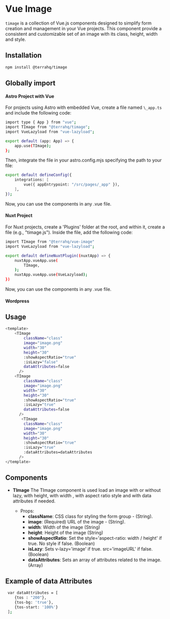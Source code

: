 # Vue Image

`timage` is a collection of Vue.js components designed to simplify form creation and management in your Vue projects. This component provide a consistent and customizable set of an image with its class, height, width and style.

## Installation

```sh
npm install @terrahq/timage
```

## Globally import

#### Astro Project with Vue

For projects using Astro with embedded Vue, create a file named `\_app.ts` and include the following code:

```sh
import type { App } from "vue";
import TImage from "@terrahq/timage";
import VueLazyload from "vue-lazyload";

export default (app: App) => {
    app.use(TImage);
};
```

Then, integrate the file in your astro.config.mjs specifying the path to your file:

```sh
export default defineConfig({
    integrations: [
        vue({ appEntrypoint: "/src/pages/_app" }),
    ],
});

```

Now, you can use the components in any .vue file.

#### Nuxt Project

For Nuxt projects, create a 'Plugins' folder at the root, and within it, create a file (e.g., "timage.js"). Inside the file, add the following code:

```sh
import TImage from "@terrahq/vue-image"
import VueLazyload from "vue-lazyload";

export default defineNuxtPlugin((nuxtApp) => {
    nuxtApp.vueApp.use(
        TImage,
    );
    nuxtApp.vueApp.use(VueLazyload);
})
```

Now, you can use the components in any .vue file.

#### Wordpress

## Usage

```sh
<template>
    <TImage 
        className="class"
        image="image.png" 
        width="30"
        height="30"
        :showAspectRatio="true"
        :isLazy="false"
        dataAttributes=false
      />
    <TImage 
        className="class"
        image="image.png" 
        width="30"
        height="30"
        :showAspectRatio="true"
        :isLazy="true"
        dataAttributes=false
      />
       <TImage 
        className="class"
        image="image.png" 
        width="30"
        height="30"
        :showAspectRatio="true"
        :isLazy="true"
        :dataAttributes=dataAttributes
      />
</template>  

```

## Components

-   **TImage**
    The TImage component is used load an image with or without lazy, with height, with width , with aspect ratio style and with data attributes if needed.

    -   Props:
        -   **className**: CSS class for styling the form group - (String).
        -   **image**: (Required) URL of the image - (String).
        -   **width**: Width of the image (String)
        -   **height**: Height of the image (String)
        -   **showAspectRatio**: Set the style='aspect-ratio: width / height' if true. No style if false. (Boolean)
        -   **isLazy**: Sets v-lazy='image' if true. src='imageURL' if false. (Boolean)
        -   **dataAttributes**: Sets an array of attributes related to the image. (Array)

## Example of data Attributes 
```sh js
 var dataAttributes = [
    {tos : "200"},
    {tos-bg: 'true'},
    {tos-start: '100%'}
 ];
```
